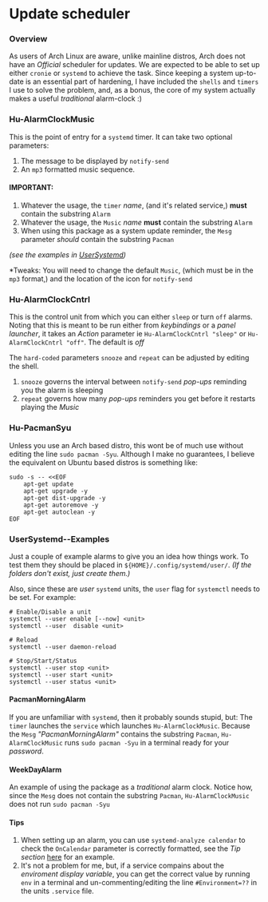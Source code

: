 # Update scheduler

### Overview
As users of Arch Linux are aware, unlike mainline distros, Arch does not have an *Official* scheduler for updates. We are expected to be able to set up either `cronie` or `systemd` to achieve the task. Since keeping a system up-to-date is an essential part of hardening, I have included the `shells` and `timers` I use to solve the problem, and, as a bonus, the core of my system actually makes a useful *traditional* alarm-clock :)


### Hu-AlarmClockMusic
This is the point of entry for a `systemd` timer. It can take two optional parameters:
1. The message to be displayed by `notify-send`
1. An `mp3` formatted music sequence.

#### IMPORTANT:
1. Whatever the usage, the `timer`  *name*, (and it's related service,) **must** contain the substring `Alarm`
1. Whatever the usage, the `Music` *name* **must** contain the substring `Alarm`
1. When using this package as a system update reminder, the `Mesg` parameter *should* contain the substring `Pacman`

*(see the examples in [UserSystemd](UserSystemd))*

*Tweaks: You will need to change the default `Music`, (which must be in the `mp3` format,) and the location of the icon for `notify-send`


### Hu-AlarmClockCntrl
This is the control unit from which you can either `sleep` or turn `off` alarms. Noting that this is meant to be run either from *keybindings* or a *panel launcher*, it takes an *Action* parameter ie `Hu-AlarmClockCntrl "sleep"` or `Hu-AlarmClockCntrl "off"`. The default is *off*

The `hard-coded` parameters `snooze` and `repeat` can be adjusted by editing the shell.
1. `snooze` governs the interval between `notify-send` *pop-ups* reminding you the alarm is sleeping
2. `repeat` governs how many *pop-ups* reminders you get before it restarts playing the *Music*


### Hu-PacmanSyu
Unless you use an Arch based distro, this wont be of much use without editing the line `sudo pacman -Syu`. Although I make no guarantees, I believe the equivalent on Ubuntu based distros is something like:
```
sudo -s -- <<EOF
	apt-get update
	apt-get upgrade -y
	apt-get dist-upgrade -y
	apt-get autoremove -y
	apt-get autoclean -y
EOF
```


### UserSystemd--Examples
Just a couple of example alarms to give you an idea how things work. To test them they should be placed in `${HOME}/.config/systemd/user/`. *(If the folders don't exist, just create them.)*

Also, since these are *user* `systemd` units, the `user` flag for `systemctl` needs to be set. For example:
```
# Enable/Disable a unit
systemctl --user enable [--now] <unit>
systemctl --user  disable <unit>

# Reload
systemctl --user daemon-reload

# Stop/Start/Status
systemctl --user stop <unit>
systemctl --user start <unit>
systemctl --user status <unit>

```

#### PacmanMorningAlarm
If you are unfamiliar with `systemd`, then it probably sounds stupid, but: The `timer` launches the `service` which launches `Hu-AlarmClockMusic`. Because the `Mesg` *"PacmanMorningAlarm"* contains the substring `Pacman`, `Hu-AlarmClockMusic` runs `sudo pacman -Syu` in a terminal ready for your *password*.

#### WeekDayAlarm
An example of using the package as a *traditional* alarm clock. Notice how, since the `Mesg` does not contain the substring `Pacman`, `Hu-AlarmClockMusic` does not run `sudo pacman -Syu`

#### Tips
1. When setting up an alarm, you can use `systemd-analyze calendar` to check the `OnCalendar` parameter is correctly formatted, see the *Tip section* [here](https://wiki.archlinux.org/index.php/Systemd/Timers#Realtime_timer) for an example.
1. It's not a problem for me, but, if a service compains about the *enviroment display variable*, you can get the correct value by running `env` in a terminal and un-commenting/editing the line `#Environment=??` in the units `.service` file.

